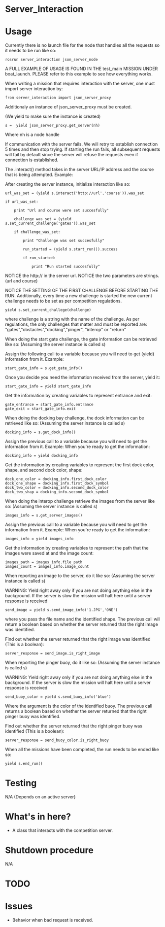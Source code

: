 Server_Interaction
==========


# Usage

Currently there is no launch file for the node that handles all the requests so it needs to be run like so:

    rosrun server_interaction json_server_node

A FULL EXAMPLE OF USAGE IS FOUND IN THE test_main MISSION UNDER boat_launch. PLEASE refer to this example to see how everything works.

When writing a mission that requires interaction with the server, one must import server interaction by:

    from server_interaction import json_server_proxy

Additionaly an instance of json_server_proxy must be created. 

(We yield to make sure the instance is created)

    s =  yield json_server_proxy.get_server(nh)

Where nh is a node handle

If communication with the server fails. We will retry to establish connection 5 times and then stop trying. If starting the run fails, all subsequent requests will fail by default since the server will refuse the requests even if connection is established. 

The .interact() method takes in the server URL/IP address and the course that is being attempted. Example:   

After creating the server instance, initialize interaction like so:

    url_was_set = (yield s.interact('http://url','course')).was_set

    if url_was_set:

        print "Url and course were set succesfully"

        challenge_was_set = (yield s.set_current_challenge('gates')).was_set

        if challenge_was_set:

            print "Challenge was set succesfully"

            run_started = (yield s.start_run()).success

            if run_started:

                print "Run started succesfully"
          

NOTICE the http:// in the server url. NOTICE the two parameters are strings. (url and course)
 
NOTICE THE SETTING OF THE FIRST CHALLENGE BEFORE STARTING THE RUN. Additionally, every time a new challenge is started the new current challenge needs to be  set as per competition regulations.

    yield s.set_current_challege(challenge)

where challenge is a string with the name of the challenge. As per regulations, the only challenges that matter and must be reported are:
"gates","obstacles","docking","pinger", "interop" or "return"

When doing the start gate challenge, the gate information can be retrieved like so:
(Assuming the server instance is called s)

Assign the following call to a variable because you will need to get (yield) information from it. Example:

    start_gate_info = s.get_gate_info()

Once you decide you need the information received from the server, yield it:

    start_gate_info = yield start_gate_info

Get the information by creating variables to represent entrance and exit:

    gate_entrance = start_gate_info.entrance
    gate_exit = start_gate_info.exit

When doing the docking bay challenge, the dock information can be retrieved like so:
(Assuming the server instance is called s)

    docking_info = s.get_dock_info()

Assign the previous call to a variable because you will need to get the information from it. Example:
When you're ready to get the information:


    docking_info = yield docking_info

Get the information by creating variables to represent the first dock color, shape, and second dock color, shape:

    
    dock_one_color = docking_info.first_dock_color 
    dock_one_shape = docking_info.first_dock_symbol
    dock_two_color = docking_info.second_dock_color
    dock_two_shap = docking_info.second_dock_symbol


When doing the interop challenge retrieve the images from the server like so:
(Assuming the server instance is called s)

    images_info = s.get_server_images()

 Assign the previous call to a variable because you will need to get the information from it. Example:
 When you're ready to get the information:
 
    images_info = yield images_info

 Get the information by creating variables to represent the path that the images were saved at and the image count:
 
    images_path = images_info.file_path
    images_count = images_info.image_count

When reporting an image to the server, do it like so:
(Assuming the server instance is called s)

WARNING: Yield right away only if you are not doing anything else in the background. If the server is slow the mission will halt here until a server response is received

    send_image = yield s.send_image_info('1.JPG','ONE')

where you pass the file name and the identified shape. The previous call will return a boolean based on whether the server returned that the right image was identified. 

Find out whether the server returned that the right image was identified (This is a boolean):

    server_response = send_image.is_right_image

When reporting the pinger buoy, do it like so:
(Assuming the server instance is called s)

WARNING: Yield right away only if you are not doing anything else in the background. If the server is slow the mission will halt here until a server response is received

    send_buoy_color = yield s.send_buoy_info('blue')

Where the argument is the color of the identified buoy. The previous call returns a boolean based on whether the server returned that the right pinger buoy was identified.

Find out whether the server returned that the right pinger buoy was identified (This is a boolean):

    server_response = send_buoy_color.is_right_buoy

When all the missions have been completed, the run needs to be ended like so:

    yield s.end_run()    

# Testing

N/A (Depends on an active server)

# What's in here?

- A class that interacts with the competition server.

# Shutdown procedure

N/A

# TODO


# Issues

- Behavior when bad request is received.
